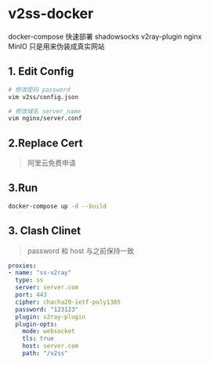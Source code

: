 # v2ss-docker
docker-compose 快速部署 shadowsocks v2ray-plugin nginx  <br>
MinIO 只是用来伪装成真实网站
## 1. Edit Config
```bash
# 修改密码 password
vim v2ss/config.json

# 修改域名 server_name
vim nginx/server.conf
```
## 2.Replace Cert
> 阿里云免费申请

## 3.Run

```bash
docker-compose up -d --build
```

## 3. Clash Clinet
> password 和 host 与之前保持一致
```yaml
proxies:
- name: "ss-v2ray"
  type: ss
  server: server.com
  port: 443
  cipher: chacha20-ietf-poly1305
  password: "123123"
  plugin: v2ray-plugin
  plugin-opts:
    mode: websocket
    tls: true
    host: server.com
    path: "/v2ss"
```
